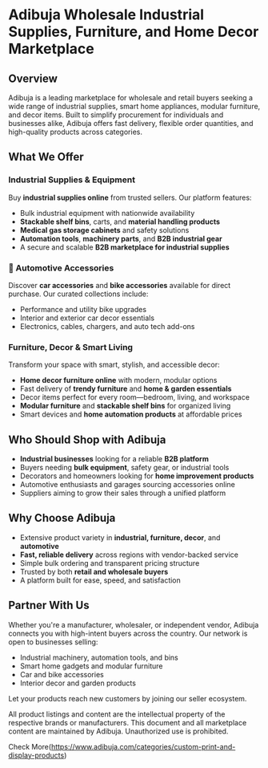 # Adibuja Wholesale Industrial Supplies, Furniture, and Home Decor Marketplace

## Overview

Adibuja is a leading marketplace for wholesale and retail buyers seeking a wide range of industrial supplies, smart home appliances, modular furniture, and decor items. Built to simplify procurement for individuals and businesses alike, Adibuja offers fast delivery, flexible order quantities, and high-quality products across categories.

## What We Offer

###  Industrial Supplies & Equipment

Buy **industrial supplies online** from trusted sellers. Our platform features:

- Bulk industrial equipment with nationwide availability
- **Stackable shelf bins**, carts, and **material handling products**
- **Medical gas storage cabinets** and safety solutions
- **Automation tools**, **machinery parts**, and **B2B industrial gear**
- A secure and scalable **B2B marketplace for industrial supplies**

### 🚗 Automotive Accessories

Discover **car accessories** and **bike accessories** available for direct purchase. Our curated collections include:

- Performance and utility bike upgrades
- Interior and exterior car decor essentials
- Electronics, cables, chargers, and auto tech add-ons

###  Furniture, Decor & Smart Living

Transform your space with smart, stylish, and accessible decor:

- **Home decor furniture online** with modern, modular options
- Fast delivery of **trendy furniture** and **home & garden essentials**
- Decor items perfect for every room—bedroom, living, and workspace
- **Modular furniture** and **stackable shelf bins** for organized living
- Smart devices and **home automation products** at affordable prices

## Who Should Shop with Adibuja

- **Industrial businesses** looking for a reliable **B2B platform**
- Buyers needing **bulk equipment**, safety gear, or industrial tools
- Decorators and homeowners looking for **home improvement products**
- Automotive enthusiasts and garages sourcing accessories online
- Suppliers aiming to grow their sales through a unified platform

## Why Choose Adibuja

- Extensive product variety in **industrial, furniture, decor**, and **automotive**
- **Fast, reliable delivery** across regions with vendor-backed service
- Simple bulk ordering and transparent pricing structure
- Trusted by both **retail and wholesale buyers**
- A platform built for ease, speed, and satisfaction

## Partner With Us

Whether you're a manufacturer, wholesaler, or independent vendor, Adibuja connects you with high-intent buyers across the country. Our network is open to businesses selling:

- Industrial machinery, automation tools, and bins
- Smart home gadgets and modular furniture
- Car and bike accessories
- Interior decor and garden products

Let your products reach new customers by joining our seller ecosystem.

All product listings and content are the intellectual property of the respective brands or manufacturers. This document and all marketplace content are maintained by Adibuja. Unauthorized use is prohibited.

Check More(https://www.adibuja.com/categories/custom-print-and-display-products)
